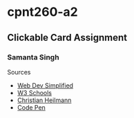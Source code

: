 # cpnt260-a2
## Clickable Card Assignment
### Samanta Singh
Sources 
- [Web Dev Simplified](https://youtu.be/h2x4YTI6WeE)
- [W3 Schools](https://www.w3schools.com/bootstrap4/bootstrap_cards.asp)
- [Christian Heilmann](https://christianheilmann.com/2020/11/26/back-to-basics-creating-a-clickable-card-interface-in-plain-html-css-and-javascript/)
- [Code Pen](https://codepen.io/costdev/pen/NWqyqXb)
        
